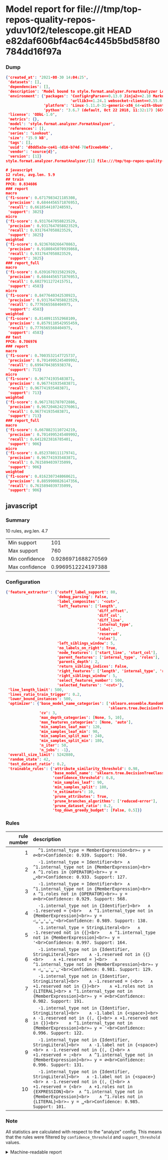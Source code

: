 # Model report for file:///tmp/top-repos-quality-repos-yduv10f2/telescope.git HEAD e82daf606bf4ac64c445b5bd58f80784dd16f97a

### Dump

```json
{'created_at': '2021-08-30 14:04:25',
 'datasets': [],
 'dependencies': [],
 'description': 'Model bound to style.format.analyzer.FormatAnalyzer Lookout analyzer.',
 'environment': {'packages': 'ConfigArgParse==0.13.0 Jinja2==2.10 MarkupSafe==1.1.1 PyStemmer==1.3.0 PyYAML==5.1 Pympler==0.5 SQLAlchemy==1.2.10 SQLAlchemy-Utils==0.33.3 asdf==2.3.2 bblfsh==2.12.7 boto==2.49.0 boto3==1.9.130 botocore==1.12.130 cachetools==2.0.1 certifi==2019.3.9 chardet==3.0.4 clint==0.5.1 docker==3.7.0 docker-pycreds==0.4.0 dulwich==0.19.11 grpcio==1.19.0 grpcio-tools==1.19.0 humanfriendly==4.16.1 humanize==0.5.1 idna==2.8 jmespath==0.9.4 jsonschema==2.6.0 lookout-sdk==0.4.1 lookout-sdk-ml==0.19.0 lookout-style==0.2.0 lz4==2.1.6 modelforge==0.12.1 numpy==1.16.2 packaging==19.0 pandas==0.22.0 pip==19.0.3 protobuf==3.7.0 psycopg2-binary==2.7.5 pygtrie==2.3 pyparsing==2.3.1 python-dateutil==2.8.0 python-igraph==0.7.1.post6 pytz==2019.1 requests==2.21.0 requirements-parser==0.2.0 scikit-learn==0.20.1 scikit-optimize==0.5.2 scipy==1.2.1 semantic-version==2.6.0 setuptools==40.8.0 six==1.12.0 smart-open==1.8.1 sourced-ml==0.8.2 spdx==2.5.0 stringcase==1.2.0 tabulate==0.8.2 tqdm==4.31.1 '
                             'urllib3==1.24.1 websocket-client==0.55.0 xxhash==1.3.0',
                 'platform': 'Linux-5.11.0-31-generic-x86_64-with-Ubuntu-18.04-bionic',
                 'python': '3.6.7 (default, Oct 22 2018, 11:32:17) [GCC 8.2.0]'},
 'license': 'ODbL-1.0',
 'metrics': {},
 'model': 'style.format.analyzer.FormatAnalyzer',
 'references': [],
 'series': 'Lookout',
 'size': '15.9 kB',
 'tags': [],
 'uuid': 'd8dd5a3a-ce41-4d16-b74d-78ef2ceeb46e',
 'vendor': 'source{d}',
 'version': [1]}
style.format.analyzer.FormatAnalyzer/[1] file:///tmp/top-repos-quality-repos-yduv10f2/telescope.git e82daf606bf4ac64c445b5bd58f80784dd16f97a

# javascript
12 rules, avg.len. 5.9
## train
PPCR: 0.834606
### report
macro
{'f1-score': 0.6717983421185308,
 'precision': 0.6844456571876953,
 'recall': 0.6618544107248593,
 'support': 3825}
micro
{'f1-score': 0.9317647058823529,
 'precision': 0.9317647058823529,
 'recall': 0.9317647058823529,
 'support': 3825}
weighted
{'f1-score': 0.9236760266470863,
 'precision': 0.9180845070939868,
 'recall': 0.9317647058823529,
 'support': 3825}
### report_full
macro
{'f1-score': 0.6391670315823929,
 'precision': 0.6844456571876953,
 'recall': 0.6027911272415751,
 'support': 4583}
micro
{'f1-score': 0.8477640342530923,
 'precision': 0.9317647058823529,
 'recall': 0.7776565568404975,
 'support': 4583}
weighted
{'f1-score': 0.8140911552968109,
 'precision': 0.8579110542955459,
 'recall': 0.7776565568404975,
 'support': 4583}
## test
PPCR: 0.786976
### report
macro
{'f1-score': 0.7003532147725737,
 'precision': 0.7014995245409992,
 'recall': 0.6994704385938378,
 'support': 713}
micro
{'f1-score': 0.967741935483871,
 'precision': 0.967741935483871,
 'recall': 0.967741935483871,
 'support': 713}
weighted
{'f1-score': 0.9671781787072886,
 'precision': 0.9672046242376061,
 'recall': 0.967741935483871,
 'support': 713}
### report_full
macro
{'f1-score': 0.6678823110724219,
 'precision': 0.7014995245409992,
 'recall': 0.6412823816785401,
 'support': 906}
micro
{'f1-score': 0.8523780111179741,
 'precision': 0.967741935483871,
 'recall': 0.7615894039735099,
 'support': 906}
weighted
{'f1-score': 0.8162307348060621,
 'precision': 0.8859900826147356,
 'recall': 0.7615894039735099,
 'support': 906}
```

## javascript
### Summary
10 rules, avg.len. 4.7

| | |
|-|-|
|Min support|101|
|Max support|760|
|Min confidence|0.9286971688270569|
|Max confidence|0.9969512224197388|

### Configuration

```json
{'feature_extractor': {'cutoff_label_support': 80,
                       'debug_parsing': False,
                       'label_composites': '<cut>',
                       'left_features': ['length',
                                         'diff_offset',
                                         'diff_col',
                                         'diff_line',
                                         'internal_type',
                                         'label',
                                         'reserved',
                                         'roles'],
                       'left_siblings_window': 5,
                       'no_labels_on_right': True,
                       'node_features': ['start_line', 'start_col'],
                       'parent_features': ['internal_type', 'roles'],
                       'parents_depth': 2,
                       'return_sibling_indices': False,
                       'right_features': ['length', 'internal_type', 'reserved', 'roles'],
                       'right_siblings_window': 5,
                       'select_features_number': 500,
                       'selected_features': '<cut>'},
 'line_length_limit': 500,
 'lines_ratio_train_trigger': 0.2,
 'lower_bound_instances': 500,
 'optimizer': {'base_model_name_categories': ['sklearn.ensemble.RandomForestClassifier',
                                              'sklearn.tree.DecisionTreeClassifier'],
               'cv': 3,
               'max_depth_categories': [None, 5, 10],
               'max_features_categories': [None, 'auto'],
               'min_samples_leaf_max': 120,
               'min_samples_leaf_min': 90,
               'min_samples_split_max': 240,
               'min_samples_split_min': 180,
               'n_iter': 50,
               'n_jobs': -1},
 'overall_size_limit': 5242880,
 'random_state': 42,
 'test_dataset_ratio': 0.2,
 'trainable_rules': {'attribute_similarity_threshold': 0.98,
                     'base_model_name': 'sklearn.tree.DecisionTreeClassifier',
                     'confidence_threshold': 0.8,
                     'min_samples_leaf': 90,
                     'min_samples_split': 180,
                     'n_estimators': 10,
                     'prune_attributes': True,
                     'prune_branches_algorithms': ['reduced-error'],
                     'prune_dataset_ratio': 0.2,
                     'top_down_greedy_budget': [False, 0.5]}}
```

### Rules

| rule number | description |
|----:|:-----|
| 1 | `  ^1.internal_type = MemberExpression<br>⇒ y = ∅<br>Confidence: 0.939. Support: 760.` |
| 2 | `  -1.internal_type = Identifier<br>	∧ ^1.internal_type not in {MemberExpression}<br>	∧ ^1.roles in {OPERATOR}<br>⇒ y = ␣<br>Confidence: 0.933. Support: 127.` |
| 3 | `  -1.internal_type = Identifier<br>	∧ ^1.internal_type not in {MemberExpression}<br>	∧ ^1.roles not in {OPERATOR}<br>⇒ y = ∅<br>Confidence: 0.929. Support: 568.` |
| 4 | `  -1.internal_type not in {Identifier}<br>	∧ -1.reserved = {<br>	∧ ^1.internal_type not in {MemberExpression}<br>⇒ y = ⏎␣⁺␣⁺␣⁺␣⁺<br>Confidence: 0.989. Support: 138.` |
| 5 | `  -1.internal_type = StringLiteral<br>	∧ -1.reserved not in {{}<br>	∧ ^1.internal_type not in {MemberExpression}<br>⇒ y = '<br>Confidence: 0.997. Support: 164.` |
| 6 | `  -1.internal_type not in {Identifier, StringLiteral}<br>	∧ -1.reserved not in {{}<br>	∧ +1.reserved = }<br>	∧ ^1.internal_type not in {MemberExpression}<br>⇒ y = ⏎␣⁻␣⁻␣⁻␣⁻<br>Confidence: 0.981. Support: 129.` |
| 7 | `  -1.internal_type not in {Identifier, StringLiteral}<br>	∧ -1.reserved = (<br>	∧ +1.reserved not in {}}<br>	∧ +1.roles not in {LITERAL}<br>	∧ ^1.internal_type not in {MemberExpression}<br>⇒ y = ∅<br>Confidence: 0.982. Support: 191.` |
| 8 | `  -1.internal_type not in {Identifier, StringLiteral}<br>	∧ -1.label in {<space>}<br>	∧ -1.reserved not in {(, {}<br>	∧ +1.reserved not in {}}<br>	∧ ^1.internal_type not in {MemberExpression}<br>⇒ y = '<br>Confidence: 0.996. Support: 122.` |
| 9 | `  -1.internal_type not in {Identifier, StringLiteral}<br>	∧ -1.label not in {<space>}<br>	∧ -1.reserved not in {(, {}<br>	∧ +1.reserved = ;<br>	∧ ^1.internal_type not in {MemberExpression}<br>⇒ y = ∅<br>Confidence: 0.996. Support: 131.` |
| 10 | `  -1.internal_type not in {Identifier, StringLiteral}<br>	∧ -1.label not in {<space>}<br>	∧ -1.reserved not in {(, {}<br>	∧ +1.reserved = {<br>	∧ +1.roles not in {EXPRESSION}<br>	∧ ^1.internal_type not in {MemberExpression}<br>	∧ ^1.roles not in {LITERAL}<br>⇒ y = ␣<br>Confidence: 0.985. Support: 101.` |

### Note
All statistics are calculated with respect to the "analyze" config. This means that the rules were filtered by
`confidence_threshold` and `support_threshold` values.

<details>
    <summary>Machine-readable report</summary>
```json
{"javascript": {"avg_rule_len": 4.7, "max_conf": 0.9969512224197388, "max_support": 760, "min_conf": 0.9286971688270569, "min_support": 101, "num_rules": 10}}
```
</details>

